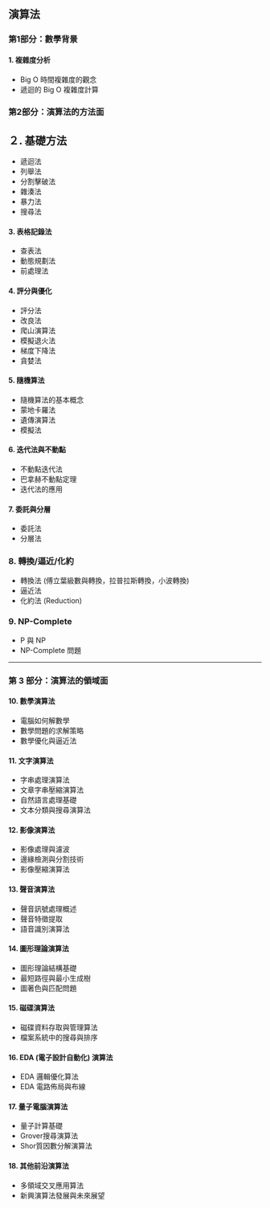 ## **演算法**

### **第1部分：數學背景**

#### **1. 複雜度分析**
- Big O 時間複雜度的觀念
- 遞迴的 Big O 複雜度計算

### **第2部分：演算法的方法面**

## ２. 基礎方法
- 遞迴法
- 列舉法
- 分割擊破法
- 雜湊法
- 暴力法
- 搜尋法

#### **3. 表格記錄法**
- 查表法
- 動態規劃法
- 前處理法

#### **4. 評分與優化**
- 評分法
- 改良法
- 爬山演算法
- 模擬退火法
- 梯度下降法
- 貪婪法

#### **5. 隨機算法**
- 隨機算法的基本概念
- 蒙地卡羅法
- 遺傳演算法
- 模擬法

#### **6. 迭代法與不動點**
- 不動點迭代法
- 巴拿赫不動點定理
- 迭代法的應用

#### **7. 委託與分層**
- 委託法
- 分層法

### 8. 轉換/逼近/化約
- 轉換法 (傅立葉級數與轉換，拉普拉斯轉換，小波轉換)
- 逼近法
- 化約法 (Reduction)

### 9. NP-Complete
- P 與 NP
- NP-Complete 問題
---

### **第 3 部分：演算法的領域面**

#### **10. 數學演算法**
- 電腦如何解數學
- 數學問題的求解策略
- 數學優化與逼近法

#### **11. 文字演算法**
- 字串處理演算法
- 文章字串壓縮演算法
- 自然語言處理基礎
- 文本分類與搜尋演算法

#### **12. 影像演算法**
- 影像處理與濾波
- 邊緣檢測與分割技術
- 影像壓縮演算法

#### **13. 聲音演算法**
- 聲音訊號處理概述
- 聲音特徵提取
- 語音識別演算法

#### **14. 圖形理論演算法**
- 圖形理論結構基礎
- 最短路徑與最小生成樹
- 圖著色與匹配問題

#### **15. 磁碟演算法**
- 磁碟資料存取與管理算法
- 檔案系統中的搜尋與排序

#### **16. EDA (電子設計自動化) 演算法**
- EDA 邏輯優化算法
- EDA 電路佈局與布線

#### **17. 量子電腦演算法**
- 量子計算基礎
- Grover搜尋演算法
- Shor質因數分解演算法

#### **18. 其他前沿演算法**
- 多領域交叉應用算法
- 新興演算法發展與未來展望


